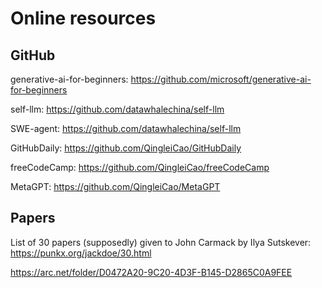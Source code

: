 # Online resources

## GitHub

generative-ai-for-beginners: https://github.com/microsoft/generative-ai-for-beginners

self-llm: https://github.com/datawhalechina/self-llm

SWE-agent: https://github.com/datawhalechina/self-llm

GitHubDaily: https://github.com/QingleiCao/GitHubDaily

freeCodeCamp: https://github.com/QingleiCao/freeCodeCamp

MetaGPT: https://github.com/QingleiCao/MetaGPT


## Papers

List of 30 papers (supposedly) given to John Carmack by Ilya Sutskever: https://punkx.org/jackdoe/30.html

https://arc.net/folder/D0472A20-9C20-4D3F-B145-D2865C0A9FEE


